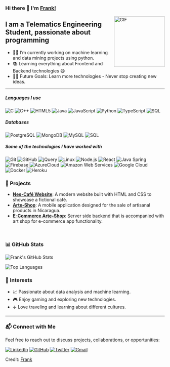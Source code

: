 ### Hi there 👋 I'm [Frank!](https://github.com/FrankPer-stack/FrankPer-stack/)

<img align="right" alt="GIF" height="160px" src="https://media.giphy.com/media/Ah3zHH7hvsSB2/giphy.gif" />

## I am a Telematics Engineering Student, passionate about programming

- 👨‍💻 I’m currently working on machine learning and data mining projects using python.
- 📚 Learning everything about Frontend and Backend technologies 😅
- 💪🏼 Future Goals: Learn more technologies - Never stop creating new ideas.

---

##### Languages I use

![C](https://img.shields.io/badge/-C-000000?style=flat&logo=c)
![C++](https://img.shields.io/badge/-C++-000000?style=flat&logo=c%2B%2B)
![HTML5](https://img.shields.io/badge/-HTML5-000000?style=flat&logo=html5)
![Java](https://img.shields.io/badge/-Java-000000?style=flat&logo=java)
![JavaScript](https://img.shields.io/badge/-JavaScript-000000?style=flat&logo=javascript)
![Python](https://img.shields.io/badge/-Python-000000?style=flat&logo=python)
![TypeScript](https://img.shields.io/badge/-TypeScript-000000?style=flat&logo=typescript)
![SQL](https://img.shields.io/badge/-SQL-000000?style=flat&logo=postgresql)

##### Databases

![PostgreSQL](https://img.shields.io/badge/PostgreSQL-316192?style=for-the-badge&logo=postgresql&logoColor=white)
![MongoDB](https://img.shields.io/badge/MongoDB-47A248?style=for-the-badge&logo=mongodb&logoColor=white)
![MySQL](https://img.shields.io/badge/MySQL-4479A1?style=for-the-badge&logo=mysql&logoColor=white)
![SQL](https://img.shields.io/badge/SQL-003B57?style=for-the-badge&logo=database&logoColor=white)
<br/>

##### Some of the technologies I have worked with

![Git](https://img.shields.io/badge/-Git-222222?style=flat&logo=git&logoColor=F05032)
![GitHub](https://img.shields.io/badge/-GitHub-222222?style=flat&logo=github&logoColor=181717)
![jQuery](https://img.shields.io/badge/-jQuery-222222?style=flat&logo=jQuery&logoColor=0769AD)
![Linux](https://img.shields.io/badge/-Linux-222222?style=flat&logo=linux&logoColor=FCC624)
![Node.js](https://img.shields.io/badge/-Node.js-222222?style=flat&logo=node.js&logoColor=339933)
![React](https://img.shields.io/badge/-React-222222?style=flat&logo=React&logoColor=61DAFB)
![Java Spring](https://img.shields.io/badge/-Spring-222222?style=flat&logo=spring&logoColor=6DB33F)
![Firebase](https://img.shields.io/badge/Firebase-222222?style=flat-square&logo=firebase)
![AzureCloud](https://img.shields.io/badge/Microsoft%20Azure-222222?style=flat-square&logo=microsoft-azure)
![Amazon Web Services](https://img.shields.io/badge/-Amazon%20Web%20Services-222222?style=flat-square&logo=Amazon-Web-Service)
![Google Cloud](https://img.shields.io/badge/Google%20Cloud-black?style=flat-square&logo=google-cloud)
![Docker](https://img.shields.io/badge/-Docker-black?style=flat-square&logo=docker)
![Heroku](https://img.shields.io/badge/-Heroku-222222?style=flat-square&logo=heroku)
<br/>

### 🚀 Projects
- [**Nes-Café Website**](https://github.com/FrankPer-stack/nes-cafe): A modern website built with HTML and CSS to showcase a fictional café.
- [**Arte-Shop**](https://github.com/FrankPer-stack/ArteShop): A mobile application designed for the sale of artisanal products in Nicaragua.
- [**E-Commerce Arte-Shop**](https://github.com/FrankPer-stack/E-Commerce---Strapi): Server side backend that is accompanied with art shop for e-commerce app functionality.
<br/>

### 📊 GitHub Stats
![Frank's GitHub Stats](https://github-readme-stats.vercel.app/api?username=FrankPer-stack&show_icons=true&theme=dark)

![Top Languages](https://github-readme-stats.vercel.app/api/top-langs/?username=FrankPer-stack&layout=compact&theme=dark)
<br/>

### 🌟 Interests
- 📈 Passionate about data analysis and machine learning.
- 🎮 Enjoy gaming and exploring new technologies.
- ✈️ Love traveling and learning about different cultures.

---

### 📬 Connect with Me
Feel free to reach out to discuss projects, collaborations, or opportunities:

[![LinkedIn](https://img.shields.io/badge/-LinkedIn-0A66C2?style=for-the-badge&logo=linkedin&logoColor=white)](https://www.linkedin.com/in/francisco-peralta-60134a272) 
[![GitHub](https://img.shields.io/badge/-GitHub-171515?style=for-the-badge&logo=github&logoColor=white)](https://github.com/FrankPer-stack) 
[![Twitter](https://img.shields.io/badge/-Twitter-1DA1F2?style=for-the-badge&logo=twitter&logoColor=white)](https://twitter.com/PeraltaP34) 
[![Gmail](https://img.shields.io/badge/-Gmail-D14836?style=for-the-badge&logo=gmail&logoColor=white)](mailto:peraltaromer58@gmail.com)


Credit: [Frank](https://github.com/FrankPer-stack)


